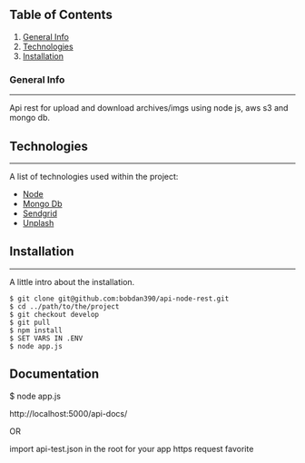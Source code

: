 ## Table of Contents
1. [General Info](#general-info)
2. [Technologies](#technologies)
3. [Installation](#installation)
### General Info
***
Api rest for upload and download archives/imgs using node js, aws s3 and mongo db. 

## Technologies
***
A list of technologies used within the project:
* [Node](https://nodejs.org/en/)
* [Mongo Db](https://www.mongodb.com/es)
* [Sendgrid](https://sendgrid.com/)
* [Unplash](https://unsplash.com/)
## Installation
***
A little intro about the installation. 
```
$ git clone git@github.com:bobdan390/api-node-rest.git
$ cd ../path/to/the/project
$ git checkout develop
$ git pull
$ npm install
$ SET VARS IN .ENV
$ node app.js
```

## Documentation
$ node app.js

http://localhost:5000/api-docs/

OR

import api-test.json in the root for your app https request favorite
